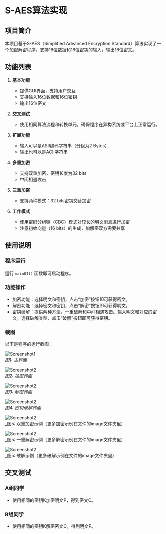 
# S-AES算法实现

## 项目简介

本项目基于S-AES（Simplified Advanced Encryption Standard）算法实现了一个加密解密程序，支持16位数据和16位密钥的输入，输出16位密文。

## 功能列表

1.  **基本功能**
    
    -   提供GUI界面，支持用户交互
    -   支持输入16位数据和16位密钥
    -   输出16位密文
2.  **交叉测试**
    
    -   使用相同算法流程和转换单元，确保程序在异构系统或平台上正常运行。
3.  **扩展功能**
    
    -   输入可以是ASII编码字符串（分组为2 Bytes）
    -   输出也可以是ACII字符串
4.  **多重加密**
    
    -   支持双重加密，密钥长度为32 bits
    -   中间相遇攻击
5.  **三重加密**
    
    -   支持两种模式：32 bits密钥交替加密
6.  **工作模式**
    
    -   使用密码分组链（CBC）模式对较长的明文消息进行加密
    -   注意初始向量（16 bits）的生成，加解密双方需要共享

## 使用说明

### 程序运行

运行 `mainUI()` 函数即可启动程序。

### 功能操作

-   加密功能：选择明文和密钥，点击“加密”按钮即可获得密文。
-   解密功能：选择密文和密钥，点击“解密”按钮即可获得明文。
-   密钥破解：提供两种方法，一重破解和中间相遇攻击。输入明文和对应的密文，选择破解类型，点击“破解”按钮即可获得密钥。

### 截图

以下是程序的运行截图：

![Screenshot1](https://github.com/1925482702/S-AES/blob/main/S-AES-RushB/image/mainUI.png)  
_图1: 主界面_

![Screenshot2](https://github.com/1925482702/S-AES/blob/main/S-AES-RushB/image/encryptUI.png)  
_图2: 加密界面_

![Screenshot2](https://github.com/1925482702/S-AES/blob/main/S-AES-RushB/image/decryptUI.png)  
_图3: 解密界面_

![Screenshot2](https://github.com/1925482702/S-AES/blob/main/S-AES-RushB/image/crackUI.png)  
_图4: 密钥破解界面_

![Screenshot2](https://github.com/1925482702/S-AES/blob/main/S-AES-RushB/image/encrypt2.png)  
_图5: 双重加密示例（更多加密示例在文件的image文件夹里）

![Screenshot2](https://github.com/1925482702/S-AES/blob/main/S-AES-RushB/image/decrypt1.png)  
_图5: 一重解密示例（更多解密示例在文件的image文件夹里）

![Screenshot2](https://github.com/1925482702/S-AES/blob/main/S-AES-RushB/image/crack.png)  
_图5: 破解示例（更多破解示例在文件的image文件夹里）

## 交叉测试

### A组同学

-   使用相同的密钥K加密明文P，得到密文C。

### B组同学

-   使用相同的密钥K解密密文C，得到明文P。
